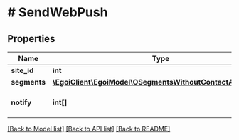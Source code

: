 # # SendWebPush

## Properties

Name | Type | Description | Notes
------------ | ------------- | ------------- | -------------
**site_id** | **int** |  | 
**segments** | [**\EgoiClient\EgoiModel\OSegmentsWithoutContactActionSend**](OSegmentsWithoutContactActionSend.md) |  | 
**notify** | **int[]** | Array of IDs of the users to notify | [optional] 

[[Back to Model list]](../../README.md#documentation-for-models) [[Back to API list]](../../README.md#documentation-for-api-endpoints) [[Back to README]](../../README.md)


